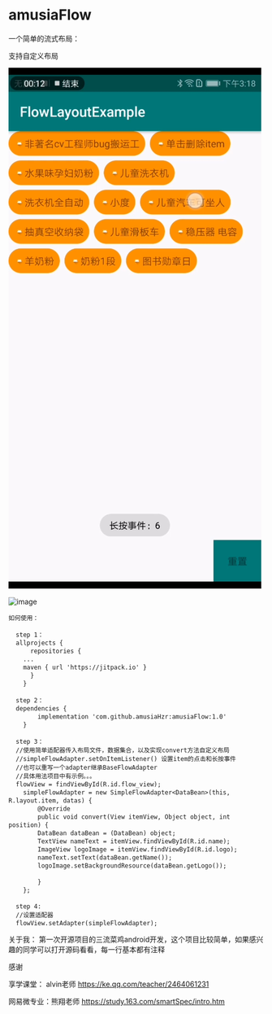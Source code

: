 # amusiaFlow
一个简单的流式布局：

支持自定义布局

![image](https://github.com/amusiaHzr/amusiaFlow/blob/master/flow.jpg)
	
	
![image](https://github.com/amusiaHzr/amusiaFlow/blob/master/flow.gif)


	如何使用：

	  step 1：
	  allprojects {
	      repositories {
		...
		maven { url 'https://jitpack.io' }
	      }
	    }

	  step 2：
	  dependencies {
			implementation 'com.github.amusiaHzr:amusiaFlow:1.0'
		}

	  step 3：
	  //使用简单适配器传入布局文件，数据集合，以及实现convert方法自定义布局
	  //simpleFlowAdapter.setOnItemListener() 设置item的点击和长按事件
	  //也可以重写一个adapter继承BaseFlowAdapter
	  //具体用法项目中有示例。。。
	  flowView = findViewById(R.id.flow_view);
		simpleFlowAdapter = new SimpleFlowAdapter<DataBean>(this, R.layout.item, datas) {
		    @Override
		    public void convert(View itemView, Object object, int position) {
			DataBean dataBean = (DataBean) object;
			TextView nameText = itemView.findViewById(R.id.name);
			ImageView logoImage = itemView.findViewById(R.id.logo);
			nameText.setText(dataBean.getName());
			logoImage.setBackgroundResource(dataBean.getLogo());

		    }
		};

	  step 4:
	  //设置适配器
	  flowView.setAdapter(simpleFlowAdapter);

关于我：
第一次开源项目的三流菜鸡android开发，这个项目比较简单，如果感兴趣的同学可以打开源码看看，每一行基本都有注释


感谢 


享学课堂： alvin老师  https://ke.qq.com/teacher/2464061231


网易微专业：熊翔老师  https://study.163.com/smartSpec/intro.htm


